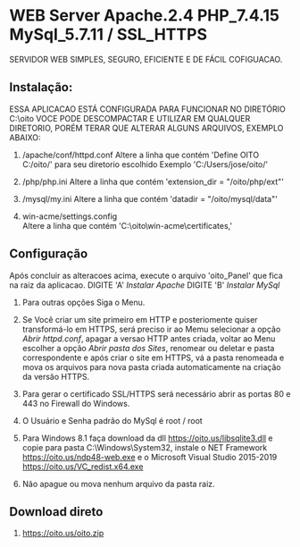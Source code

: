 # WEB Server Apache.2.4 PHP_7.4.15 MySql_5.7.11 / SSL_HTTPS

SERVIDOR WEB SIMPLES, SEGURO, EFICIENTE E DE FÁCIL COFIGUACAO.
## Instalação:
ESSA APLICACAO ESTÁ CONFIGURADA PARA FUNCIONAR NO DIRETÓRIO C:\oito
VOCE PODE DESCOMPACTAR E UTILIZAR EM QUALQUER DIRETORIO, PORÉM TERAR QUE
ALTERAR ALGUNS ARQUIVOS, EXEMPLO ABAIXO:

1. /apache/conf/httpd.conf
Altere a linha que contém 'Define OITO C:/oito/' para seu diretorio escolhido
Exemplo 'C:/Users/jose/oito/'

2. /php/php.ini
Altere a linha que contém 'extension_dir = "/oito/php/ext"'

3. /mysql/my.ini 
Altere a linha que contém 'datadir		= "/oito/mysql/data"'

4. win-acme/settings.config  
Altere a linha que contém '<value>C:\oito\win-acme\certificates</value>,'
## Configuração 
Após concluir as alteracoes acima, execute o arquivo 'oito_Panel' que fica na raiz da aplicacao.
DIGITE 'A' *Instalar Apache*
DIGITE 'B' *Instalar MySql*

1. Para outras opções Siga o Menu.

2. Se Você criar um site primeiro em HTTP e posteriomente quiser transformá-lo em HTTPS, será preciso ir ao Memu selecionar a opção *Abrir httpd.conf*, apagar a versao HTTP antes criada, voltar ao Menu escolher a opção *Abrir pasta dos Sites*, renomear ou deletar e pasta correspondente e após criar o site em HTTPS, vá a pasta renomeada e mova os arquivos para nova pasta criada automaticamente na criação da versão HTTPS.

3. Para gerar o certificado SSL/HTTPS será necessário abrir as portas 80 e 443 no Firewall do Windows.


4. O Usuário e Senha padrão do MySql é root / root


4. Para Windows 8.1 faça download da dll https://oito.us/libsqlite3.dll e copie para pasta C:\Windows\System32, instale o NET Framework https://oito.us/ndp48-web.exe e o Microsoft Visual Studio 2015-2019 https://oito.us/VC_redist.x64.exe

5. Não apague ou mova nenhum arquivo da pasta raiz.


## Download direto
1. https://oito.us/oito.zip
